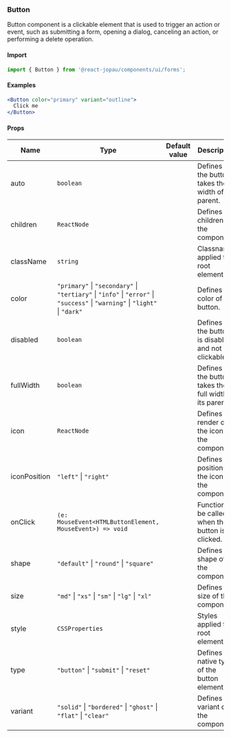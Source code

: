 ### Button

Button component is a clickable element that is used to trigger an action or event, such as submitting a form, opening a dialog, canceling an action, or performing a delete operation.

#### Import

```jsx
import { Button } from '@react-jopau/components/ui/forms';
```

#### Examples

```jsx
<Button color="primary" variant="outline">
  Click me
</Button>
```

#### Props

| Name         | Type                                                                                                                         | Default value | Description                                               |
| ------------ | ---------------------------------------------------------------------------------------------------------------------------- | ------------- | --------------------------------------------------------- |
| auto         | `boolean`                                                                                                                    |               | Defines if the button takes the fit width of its parent.  |
| children     | `ReactNode`                                                                                                                  |               | Defines the children of the component.                    |
| className    | `string`                                                                                                                     |               | Classnames applied to root element                        |
| color        | `"primary"` \| `"secondary"` \| `"tertiary"` \| `"info"` \| `"error"` \| `"success"` \| `"warning"` \| `"light"` \| `"dark"` |               | Defines the color of button.                              |
| disabled     | `boolean`                                                                                                                    |               | Defines if the button is disabled and not clickable.      |
| fullWidth    | `boolean`                                                                                                                    |               | Defines if the button takes the full width of its parent. |
| icon         | `ReactNode`                                                                                                                  |               | Defines the render of the icon of the component.          |
| iconPosition | `"left"` \| `"right"`                                                                                                        |               | Defines the position of the icon in the component.        |
| onClick      | `(e: MouseEvent<HTMLButtonElement, MouseEvent>) => void`                                                                     |               | Function to be called when the button is clicked.         |
| shape        | `"default"` \| `"round"` \| `"square"`                                                                                       |               | Defines the shape of the component.                       |
| size         | `"md"` \| `"xs"` \| `"sm"` \| `"lg"` \| `"xl"`                                                                               |               | Defines the size of the component.                        |
| style        | `CSSProperties`                                                                                                              |               | Styles applied to root element                            |
| type         | `"button"` \| `"submit"` \| `"reset"`                                                                                        |               | Defines the native type of the button element.            |
| variant      | `"solid"` \| `"bordered"` \| `"ghost"` \| `"flat"` \| `"clear"`                                                              |               | Defines the variant of the component.                     |
